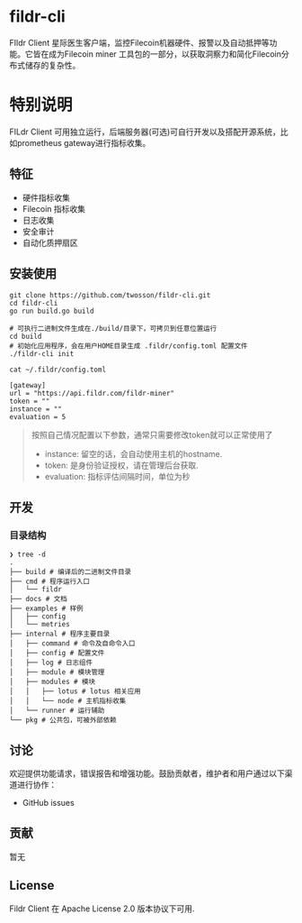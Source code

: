 # fildr-cli
FIldr Client 星际医生客户端，监控Filecoin机器硬件、报警以及自动抵押等功能。它皆在成为Filecoin miner  工具包的一部分，以获取洞察力和简化Filecoin分布式储存的复杂性。

# 特别说明

FILdr Client 可用独立运行，后端服务器(可选)可自行开发以及搭配开源系统，比如prometheus gateway进行指标收集。

## 特征

- 硬件指标收集
- Filecoin 指标收集
- 日志收集
- 安全审计
- 自动化质押扇区

## 安装使用

```
git clone https://github.com/twosson/fildr-cli.git
cd fildr-cli
go run build.go build

# 可执行二进制文件生成在./build/目录下，可拷贝到任意位置运行
cd build
# 初始化应用程序，会在用户HOME目录生成 .fildr/config.toml 配置文件
./fildr-cli init

cat ~/.fildr/config.toml

[gateway]
url = "https://api.fildr.com/fildr-miner"
token = ""
instance = "" 
evaluation = 5
```

> 按照自己情况配置以下参数，通常只需要修改token就可以正常使用了
> - instance: 留空的话，会自动使用主机的hostname.
> - token: 是身份验证授权，请在管理后台获取.
> - evaluation: 指标评估间隔时间，单位为秒

## 开发

### 目录结构

```
❯ tree -d
.
├── build # 编译后的二进制文件目录
├── cmd # 程序运行入口
│   └── fildr
├── docs # 文档
├── examples # 样例
│   ├── config 
│   └── metries
├── internal # 程序主要目录
│   ├── command # 命令及自命令入口
│   ├── config # 配置文件
│   ├── log # 日志组件
│   ├── module # 模块管理
│   ├── modules # 模块
│   │   ├── lotus # lotus 相关应用
│   │   └── node # 主机指标收集
│   └── runner # 运行辅助
└── pkg # 公共包，可被外部依赖
```

## 讨论

欢迎提供功能请求，错误报告和增强功能。鼓励贡献者，维护者和用户通过以下渠道进行协作：

- GitHub issues

## 贡献

暂无

## License

Fildr Client 在 Apache License 2.0 版本协议下可用.
